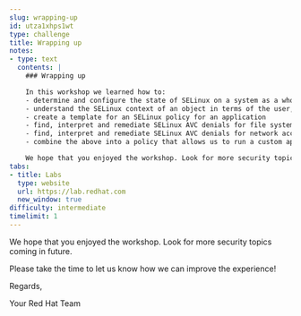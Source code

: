 ```yaml
---
slug: wrapping-up
id: utza1xhps1wt
type: challenge
title: Wrapping up
notes:
- type: text
  contents: |
    ### Wrapping up

    In this workshop we learned how to:
    - determine and configure the state of SELinux on a system as a whole and for an application in particular
    - understand the SELinux context of an object in terms of the user, role, and type
    - create a template for an SELinux policy for an application
    - find, interpret and remediate SELinux AVC denials for file system objects
    - find, interpret and remediate SELinux AVC denials for network access
    - combine the above into a policy that allows us to run a custom application in Enforcing mode.

    We hope that you enjoyed the workshop. Look for more security topics coming in future.
tabs:
- title: Labs
  type: website
  url: https://lab.redhat.com
  new_window: true
difficulty: intermediate
timelimit: 1
---
```

We hope that you enjoyed the workshop. Look for more security topics coming in future.

Please take the time to let us know how we can improve the experience!

Regards,

Your Red Hat Team